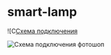 # smart-lamp

![C[Схема подключения](https://github.com/user-attachments/assets/8abb80e9-e639-4f6c-b73b-fa588640704e)

![Схема подключения фотошоп](https://github.com/user-attachments/assets/1b327e97-f77c-4fcb-bd0e-fbfc9d887011)
